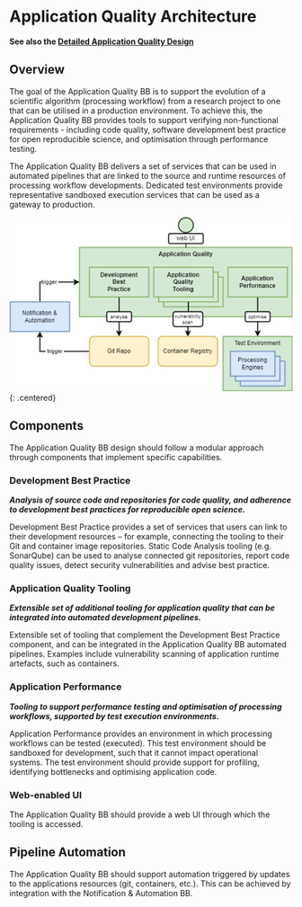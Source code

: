 # Application Quality Architecture

**See also the [Detailed Application Quality Design](/projects/application-quality)**

## Overview

The goal of the Application Quality BB is to support the evolution of a scientific algorithm (processing workflow) from a research project to one that can be utilised in a production environment. To achieve this, the Application Quality BB provides tools to support verifying non-functional requirements - including code quality, software development best practice for open reproducible science, and optimisation through performance testing.

The Application Quality BB delivers a set of services that can be used in automated pipelines that are linked to the source and runtime resources of processing workflow developments. Dedicated test environments provide representative sandboxed execution services that can be used as a gateway to production.

![Application Quality](diagrams/application-quality.drawio.png){: .centered}

## Components

The Application Quality BB design should follow a modular approach through components that implement specific capabilities.

### Development Best Practice

**_Analysis of source code and repositories for code quality, and adherence to development best practices for reproducible open science._**

Development Best Practice provides a set of services that users can link to their development resources – for example, connecting the tooling to their Git and container image repositories. Static Code Analysis tooling (e.g. SonarQube) can be used to analyse connected git repositories, report code quality issues, detect security vulnerabilities and advise best practice.

### Application Quality Tooling

**_Extensible set of additional tooling for application quality that can be integrated into automated development pipelines._**

Extensible set of tooling that complement the Development Best Practice component, and can be integrated in the Application Quality BB automated pipelines. Examples include vulnerability scanning of application runtime artefacts, such as containers.

### Application Performance

**_Tooling to support performance testing and optimisation of processing workflows, supported by test execution environments._**

Application Performance provides an environment in which processing workflows can be tested (executed). This test environment should be sandboxed for development, such that it cannot impact operational systems. The test environment should provide support for profiling, identifying bottlenecks and optimising application code.

### Web-enabled UI

The Application Quality BB should provide a web UI through which the tooling is accessed.

## Pipeline Automation

The Application Quality BB should support automation triggered by updates to the applications resources (git, containers, etc.). This can be achieved by integration with the Notification & Automation BB.
